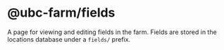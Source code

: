# @ubc-farm/fields

A page for viewing and editing fields in the farm.
Fields are stored in the locations database under a `fields/` prefix.
